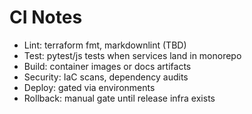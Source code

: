 <!--
Explainer: CI directory hosts shared notes and reusable components for
pipeline stages. Workflows live in `.github/workflows/`.
-->

# CI Notes

- Lint: terraform fmt, markdownlint (TBD)
- Test: pytest/js tests when services land in monorepo
- Build: container images or docs artifacts
- Security: IaC scans, dependency audits
- Deploy: gated via environments
- Rollback: manual gate until release infra exists

